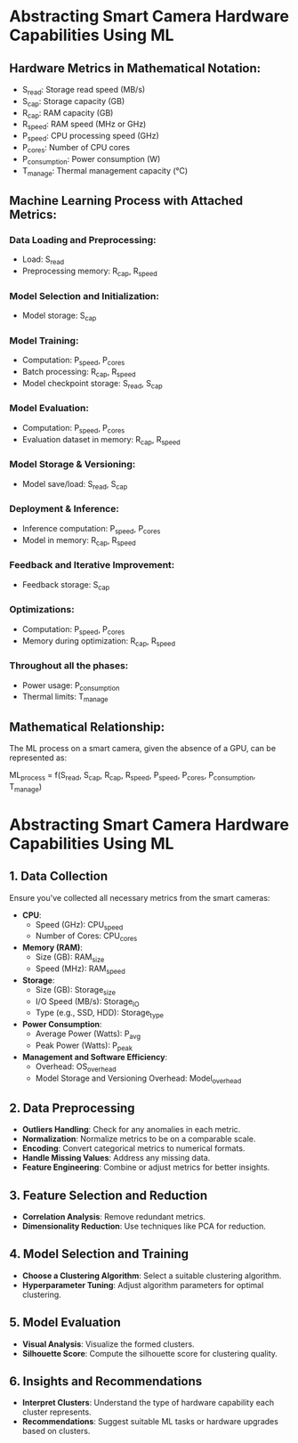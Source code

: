 # Abstracting Smart Camera Hardware Capabilities Using ML

## Hardware Metrics in Mathematical Notation:

- S<sub>read</sub>: Storage read speed (MB/s)
- S<sub>cap</sub>: Storage capacity (GB)
- R<sub>cap</sub>: RAM capacity (GB)
- R<sub>speed</sub>: RAM speed (MHz or GHz)
- P<sub>speed</sub>: CPU processing speed (GHz)
- P<sub>cores</sub>: Number of CPU cores
- P<sub>consumption</sub>: Power consumption (W)
- T<sub>manage</sub>: Thermal management capacity (°C)

## Machine Learning Process with Attached Metrics:

### Data Loading and Preprocessing:
- Load: S<sub>read</sub>
- Preprocessing memory: R<sub>cap</sub>, R<sub>speed</sub>

### Model Selection and Initialization:
- Model storage: S<sub>cap</sub>

### Model Training:
- Computation: P<sub>speed</sub>, P<sub>cores</sub>
- Batch processing: R<sub>cap</sub>, R<sub>speed</sub>
- Model checkpoint storage: S<sub>read</sub>, S<sub>cap</sub>

### Model Evaluation:
- Computation: P<sub>speed</sub>, P<sub>cores</sub>
- Evaluation dataset in memory: R<sub>cap</sub>, R<sub>speed</sub>

### Model Storage & Versioning:
- Model save/load: S<sub>read</sub>, S<sub>cap</sub>

### Deployment & Inference:
- Inference computation: P<sub>speed</sub>, P<sub>cores</sub>
- Model in memory: R<sub>cap</sub>, R<sub>speed</sub>

### Feedback and Iterative Improvement:
- Feedback storage: S<sub>cap</sub>

### Optimizations:
- Computation: P<sub>speed</sub>, P<sub>cores</sub>
- Memory during optimization: R<sub>cap</sub>, R<sub>speed</sub>

### Throughout all the phases:
- Power usage: P<sub>consumption</sub>
- Thermal limits: T<sub>manage</sub>

## Mathematical Relationship:

The ML process on a smart camera, given the absence of a GPU, can be represented as:

ML<sub>process</sub> = f(S<sub>read</sub>, S<sub>cap</sub>, R<sub>cap</sub>, R<sub>speed</sub>, P<sub>speed</sub>, P<sub>cores</sub>, P<sub>consumption</sub>, T<sub>manage</sub>)




# Abstracting Smart Camera Hardware Capabilities Using ML

## 1. Data Collection

Ensure you've collected all necessary metrics from the smart cameras:

- **CPU**: 
  - Speed (GHz): CPU<sub>speed</sub>
  - Number of Cores: CPU<sub>cores</sub>
- **Memory (RAM)**:
  - Size (GB): RAM<sub>size</sub>
  - Speed (MHz): RAM<sub>speed</sub>
- **Storage**:
  - Size (GB): Storage<sub>size</sub>
  - I/O Speed (MB/s): Storage<sub>IO</sub>
  - Type (e.g., SSD, HDD): Storage<sub>type</sub>
- **Power Consumption**:
  - Average Power (Watts): P<sub>avg</sub>
  - Peak Power (Watts): P<sub>peak</sub>
- **Management and Software Efficiency**: 
  - Overhead: OS<sub>overhead</sub>
  - Model Storage and Versioning Overhead: Model<sub>overhead</sub>

## 2. Data Preprocessing

- **Outliers Handling**: Check for any anomalies in each metric.
- **Normalization**: Normalize metrics to be on a comparable scale.
- **Encoding**: Convert categorical metrics to numerical formats.
- **Handle Missing Values**: Address any missing data.
- **Feature Engineering**: Combine or adjust metrics for better insights.

## 3. Feature Selection and Reduction

- **Correlation Analysis**: Remove redundant metrics.
- **Dimensionality Reduction**: Use techniques like PCA for reduction.

## 4. Model Selection and Training

- **Choose a Clustering Algorithm**: Select a suitable clustering algorithm.
- **Hyperparameter Tuning**: Adjust algorithm parameters for optimal clustering.

## 5. Model Evaluation

- **Visual Analysis**: Visualize the formed clusters.
- **Silhouette Score**: Compute the silhouette score for clustering quality.

## 6. Insights and Recommendations

- **Interpret Clusters**: Understand the type of hardware capability each cluster represents.
- **Recommendations**: Suggest suitable ML tasks or hardware upgrades based on clusters.
